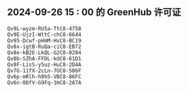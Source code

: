 ## 2024-09-26 15 : 00 的 GreenHub 许可证
```
Qv9L-wyzm-RU5a-TtC8-4758
Qv9E-UjzI-WttC-chC8-6644
Qv95-Dcwf-pHmM-HvC8-BC19
Qv8x-igtB-RuQa-ciC8-EB72
Qv8e-kB2E-LkQL-G2C8-0284
Qv8b-SZhA-FFDL-kdC8-61D1
Qv8F-LisS-y5uz-HuC8-2D4A
Qv7G-11fX-2cLn-7UC8-586F
Qv6p-mRlh-h0h5-VBC8-86FC
Qv6n-0DfV-G9Fq-1HC8-287A
```
